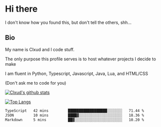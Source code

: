 

# Hi there
I don't know how you found this, but don't tell the others, shh...

## Bio
My name is Clxud and I code stuff.

The only purpose this profile serves is to host whatever projects I decide to make

I am fluent in Python, Typescript, Javascript, Java, Lua, and HTML/CSS



(Don't ask me to code for you)

[![Clxud's github stats](https://github-readme-stats.vercel.app/api?username=cloudwithax&count_private=true&theme=dark&show_icons=true)](https://github.com/anuraghazra/github-readme-stats) 

[![Top Langs](https://github-readme-stats.vercel.app/api/top-langs/?username=cloudwithax&theme=dark)](https://github.com/anuraghazra/github-readme-stats)

<!--START_SECTION:waka-->

```txt
TypeScript   42 mins         ██████████████████░░░░░░░   71.44 %
JSON         10 mins         ████▓░░░░░░░░░░░░░░░░░░░░   18.36 %
Markdown     5 mins          ██▓░░░░░░░░░░░░░░░░░░░░░░   10.20 %
```

<!--END_SECTION:waka-->







